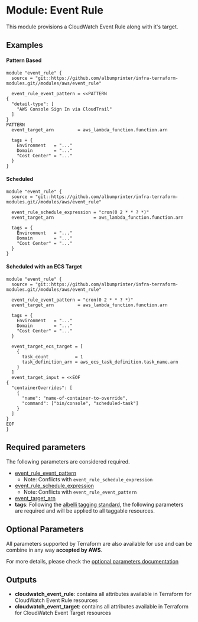 # Module: Event Rule

This module provisions a CloudWatch Event Rule along with it's target.

## Examples

#### Pattern Based

```
module "event_rule" {
  source = "git::https://github.com/albumprinter/infra-terraform-modules.git//modules/aws/event_rule"

  event_rule_event_pattern = <<PATTERN
{
  "detail-type": [
    "AWS Console Sign In via CloudTrail"
  ]
}
PATTERN
  event_target_arn         = aws_lambda_function.function.arn

  tags = {
    Environment   = "..."
    Domain        = "..."
    "Cost Center" = "..."
  }
}
```

#### Scheduled

```
module "event_rule" {
  source = "git::https://github.com/albumprinter/infra-terraform-modules.git//modules/aws/event_rule"

  event_rule_schedule_expression = "cron(0 2 * * ? *)"
  event_target_arn               = aws_lambda_function.function.arn

  tags = {
    Environment   = "..."
    Domain        = "..."
    "Cost Center" = "..."
  }
}
```

#### Scheduled with an ECS Target

```
module "event_rule" {
  source = "git::https://github.com/albumprinter/infra-terraform-modules.git//modules/aws/event_rule"

  event_rule_event_pattern = "cron(0 2 * * ? *)"
  event_target_arn         = aws_lambda_function.function.arn

  tags = {
    Environment   = "..."
    Domain        = "..."
    "Cost Center" = "..."
  }

  event_target_ecs_target = [
    {
      task_count          = 1
      task_definition_arn = aws_ecs_task_definition.task_name.arn
    }
  ]
  event_target_input = <<EOF
{
  "containerOverrides": [
    {
      "name": "name-of-container-to-override",
      "command": ["bin/console", "scheduled-task"]
    }
  ]
}
EOF
}
```

## Required parameters

The following parameters are considered required.

- [event_rule_event_pattern](https://www.terraform.io/docs/providers/aws/r/cloudwatch_event_rule.html#event_pattern)
  - Note: Conflicts with `event_rule_schedule_expression`
- [event_rule_schedule_expression](https://www.terraform.io/docs/providers/aws/r/cloudwatch_event_rule.html#schedule_expression)
  - Note: Conflicts with `event_rule_event_pattern`
- [event_target_arn](https://www.terraform.io/docs/providers/aws/r/cloudwatch_event_target.html#arn)
- **tags**: Following the [albelli tagging standard](https://wiki.albelli.net/wiki/Albelli_AWS_Tagging_standards), the following parameters are required and will be applied to all taggable resources.

## Optional Parameters

All parameters supported by Terraform are also available for use and can be combine in any way **accepted by AWS**.

For more details, please check the [optional parameters documentation](docs/optional_parameters.md)

## Outputs

- **cloudwatch_event_rule**: contains all attributes available in Terraform for CloudWatch Event Rule resources
- **cloudwatch_event_target**: contains all attributes available in Terraform for CloudWatch Event Target resources
